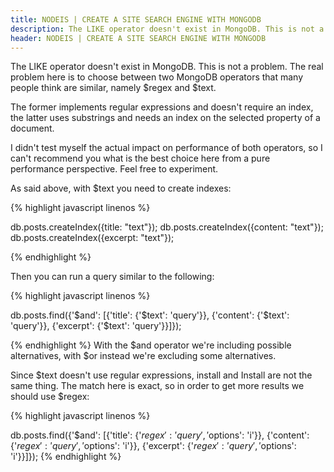 ```yaml
---
title: NODEIS | CREATE A SITE SEARCH ENGINE WITH MONGODB
description: The LIKE operator doesn't exist in MongoDB. This is not a problem.
header: NODEIS | CREATE A SITE SEARCH ENGINE WITH MONGODB
---
```

The LIKE operator doesn't exist in MongoDB. This is not a problem. The real problem here is to choose between two MongoDB operators that many people think are similar, namely $regex and $text.

The former implements regular expressions and doesn't require an index, the latter uses substrings and needs an index on the selected property of a document.

I didn't test myself the actual impact on performance of both operators, so I can't recommend you what is the best choice here from a pure performance perspective. Feel free to experiment.

As said above, with $text you need to create indexes:

{% highlight javascript linenos %}

db.posts.createIndex({title: "text"});
db.posts.createIndex({content: "text"});
db.posts.createIndex({excerpt: "text"});

{% endhighlight %}

Then you can run a query similar to the following:

{% highlight javascript linenos %}


db.posts.find({'$and': [{'title': {'$text': 'query'}},
 {'content': {'$text': 'query'}}, {'excerpt': {'$text': 'query'}}]});

{% endhighlight %}
With the $and operator we're including possible alternatives, with $or instead we're excluding some alternatives.

Since $text doesn't use regular expressions, install and Install are not the same thing. The match here is exact, so in order to get more results we should use $regex:


{% highlight javascript linenos %}

db.posts.find({'$and': [{'title': {'$regex': 'query', '$options': 'i'}},
{'content': {'$regex': 'query', '$options': 'i'}}, {'excerpt': {'$regex': 'query', '$options': 'i'}}]});
{% endhighlight %}